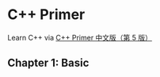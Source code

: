 # **C++ Primer**

Learn C++ via [C++ Primer 中文版（第 5 版）](https://book.douban.com/subject/25708312/)

## **Chapter 1: Basic**


